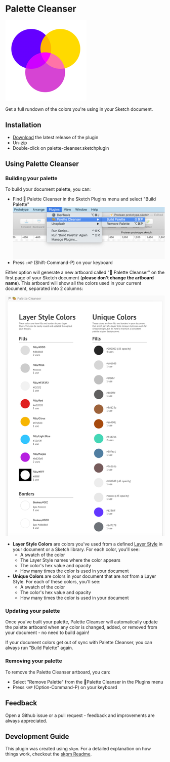 # Palette Cleanser

<img src="assets/icon-large.png" width="256" alt="Palette Cleanser logo"/>

Get a full rundown of the colors you're using in your Sketch document. 

## Installation

- [Download](../../releases/latest/download/palette-cleanser.sketchplugin.zip) the latest release of the plugin
- Un-zip
- Double-click on palette-cleanser.sketchplugin

## Using Palette Cleanser

### Building your palette

To build your document palette, you can:

- Find 🎨 Palette Cleanser in the Sketch Plugins menu and select "Build Palette" ![Palette Cleanser in the Plugins menu](assets/palette-cleanser-menu.png)
- Press `⇧⌘P` (Shift-Command-P) on your keyboard

Either option will generate a new artboard called "🎨 Palette Cleanser" on the first page of your Sketch document (**please don't change the artboard name**). This artboard will show all the colors used in your current document, separated into 2 columns:

![Palette Cleanser artboard](assets/palette-cleanser-artboard.png)

- **Layer Style Colors** are colors you've used from a defined [Layer Style](https://www.sketch.com/docs/styling/#layer-styles) in your document or a Sketch library. For each color, you'll see:
  - A swatch of the color
  - The Layer Style names where the color appears
  - The color's hex value and opacity
  - How many times the color is used in your document
- **Unique Colors**  are colors in your document that are *not* from a Layer Style. For each of these colors, you'll see:
  - A swatch of the color
  - The color's hex value and opacity
  - How many times the color is used in your document

### Updating your palette

Once you've built your palette, Palette Cleanser will automatically update the palette artboard when any color is changed, added, or removed from your document - no need to build again!

If your document colors get out of sync with Palette Cleanser, you can always run "Build Palette" again.

### Removing your palette

To remove the Palette Cleanser artboard, you can:
- Select "Remove Palette" from the 🎨Palette Cleanser in the Plugins menu
- Press `⌥⌘P` (Option-Command-P) on your keyboard

<!-- ## FAQ?

Should we put something here? -->

## Feedback

Open a Github issue or a pull request - feedback and improvements are always appreciated.

## Development Guide

This plugin was created using `skpm`. For a detailed explanation on how things work, checkout the [skpm Readme](https://github.com/skpm/skpm/blob/master/README.md).


